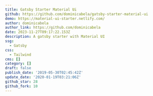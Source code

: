 ```yaml
---
title: Gatsby Starter Material Ui
github: https://github.com/dominicabela/gatsby-starter-material-ui
demo: https://material-ui-starter.netlify.com/
author: dominicabela
author_link: https://github.com/dominicabela
date: 2023-11-27T09:17:22.153Z
description: A gatsby starter with Material UI
ssg:
  - Gatsby
css:
  - Tailwind
cms: []
category: []
draft: false
publish_date: '2019-05-30T02:45:42Z'
update_date: '2020-01-19T03:21:06Z'
github_star: 28
github_fork: 10
---
```

